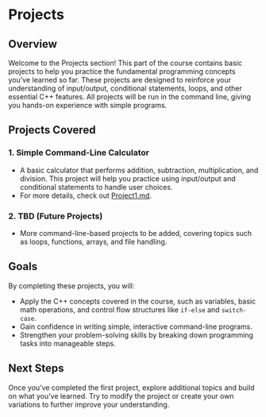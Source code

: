 # Projects

## Overview

Welcome to the Projects section! This part of the course contains basic projects to help you practice the fundamental programming concepts you’ve learned so far. These projects are designed to reinforce your understanding of input/output, conditional statements, loops, and other essential C++ features. All projects will be run in the command line, giving you hands-on experience with simple programs.

## Projects Covered

### 1. **Simple Command-Line Calculator**
   - A basic calculator that performs addition, subtraction, multiplication, and division. This project will help you practice using input/output and conditional statements to handle user choices.
   - For more details, check out [Project1.md](Project1.md).

### 2. **TBD (Future Projects)**
   - More command-line-based projects to be added, covering topics such as loops, functions, arrays, and file handling.

## Goals

By completing these projects, you will:
- Apply the C++ concepts covered in the course, such as variables, basic math operations, and control flow structures like `if-else` and `switch-case`.
- Gain confidence in writing simple, interactive command-line programs.
- Strengthen your problem-solving skills by breaking down programming tasks into manageable steps.

## Next Steps

Once you’ve completed the first project, explore additional topics and build on what you’ve learned. Try to modify the project or create your own variations to further improve your understanding.
